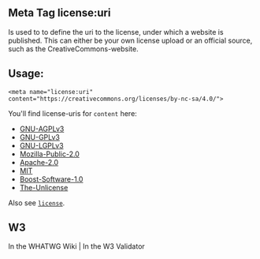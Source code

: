 ## Meta Tag license:uri
Is used to to define the uri to the license, under which a website is published. This can either be your own license upload or an official source, such as the CreativeCommons-website. 

## Usage: 

	<meta name="license:uri" content="https://creativecommons.org/licenses/by-nc-sa/4.0/">

You'll find license-uris for `content` here:
- [GNU-AGPLv3](https://choosealicense.com/licenses/agpl-3.0/)
- [GNU-GPLv3](https://choosealicense.com/licenses/gpl-3.0/)
- [GNU-LGPLv3](https://choosealicense.com/licenses/lgpl-3.0/)
- [Mozilla-Public-2.0](https://choosealicense.com/licenses/mpl-2.0/)
- [Apache-2.0](https://choosealicense.com/licenses/apache-2.0/)
- [MIT](https://choosealicense.com/licenses/mit/)
- [Boost-Software-1.0](https://choosealicense.com/licenses/bsl-1.0/)
- [The-Unlicense](https://choosealicense.com/licenses/unlicense/)

Also see [`license`](license).

## W3
<i class="fas fa-check"></i> In the WHATWG Wiki | <i class="fas fa-times"></i> In the W3 Validator
